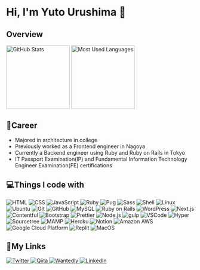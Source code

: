# Hi, I'm Yuto Urushima 👋

## Overview
<p>
  <picture>
    <source 
      srcset="https://github-readme-stats.vercel.app/api?username=YutoUrushima&show_icons=true&theme=radical"
      media="(prefers-color-scheme: dark)"
    />
    <source
      srcset="https://github-readme-stats.vercel.app/api?username=YutoUrushima&show_icons=true"
      media="(prefers-color-scheme: light), (prefers-color-scheme: no-preference)"
    />
    <img src="https://github-readme-stats.vercel.app/api?username=YutoUrushima&show_icons=true" alt="GitHub Stats" height="170px"/>
  </picture>
  <picture>
    <source 
      srcset="https://github-readme-stats.vercel.app/api/top-langs/?username=YutoUrushima&layout=compact&theme=radical"
      media="(prefers-color-scheme: dark)"
    />
    <source
      srcset="https://github-readme-stats.vercel.app/api/top-langs/?username=YutoUrushima&layout=compact"
      media="(prefers-color-scheme: light), (prefers-color-scheme: no-preference)"
    />
    <img src="https://github-readme-stats.vercel.app/api/top-langs/?username=YutoUrushima&layout=compact" alt="Most Used Languages" height="170px"/>
  </picture>
</p>

## 📃Career
- Majored in architecture in college
- Previously worked as a Frontend engineer in Nagoya
- Currently a Backend engineer using Ruby and Ruby on Rails in Tokyo
- IT Passport Examination(IP) and Fundamental Information Technology Engineer Examination(FE) certifications

## 💻Things I code with
<p>
    <img alt="HTML" src="https://img.shields.io/badge/-HTML-e24e30?style=flat-square&logo=HTML5&logoColor=white">
    <img alt="CSS" src="https://img.shields.io/badge/-CSS-106eb2?style=flat-square&logo=CSS3&logoColor=white">
    <img alt="JavaScript" src="https://img.shields.io/badge/-JavaScript-eed739?style=flat-square&logo=JavaScript&logoColor=white">
    <img alt="Ruby" src="https://img.shields.io/badge/-Ruby-CC342D?style=flat-square&logo=Ruby&logoColor=white">
    <img alt="Pug" src="https://img.shields.io/badge/-Pug-a76456?style=flat-square&logo=Pug&logoColor=white">
    <img alt="Sass" src="https://img.shields.io/badge/-Sass-cd669a?style=flat-square&logo=Sass&logoColor=white">
    <img alt="Shell" src="https://img.shields.io/badge/-Bash-4EAA25?style=flat-square&logo=GNU Bash&logoColor=white">
    <img alt="Linux" src="https://img.shields.io/badge/-Linux-FCC624?style=flat-square&logo=Linux&logoColor=white">
    <img alt="Ubuntu" src="https://img.shields.io/badge/-Ubuntu-E95420?style=flat-square&logo=Ubuntu&logoColor=white">
    <img alt="Git" src="https://img.shields.io/badge/-Git-F05032?style=flat-square&logo=Git&logoColor=white">    
    <img alt="GitHub" src="https://img.shields.io/badge/-GitHub-fff?style=flat-square&logo=GitHub&logoColor=000000">
    <img alt="MySQL" src="https://img.shields.io/badge/-MySQL-4479A1?style=flat-square&logo=MySQL&logoColor=white">
    <img alt="Ruby on Rails" src="https://img.shields.io/badge/-Ruby on Rails-CC0000?style=flat-square&logo=Ruby on Rails&logoColor=white">
    <img alt="WordPress" src="https://img.shields.io/badge/-WordPress-21759B?style=flat-square&logo=WordPress&logoColor=white">
    <img alt="Next.js" src="https://img.shields.io/badge/-Next.js-000000?style=flat-square&logo=Next.js&logoColor=white">
    <img alt="Contentful" src="https://img.shields.io/badge/-Contentful-186ee3?style=flat-square&logo=Contentful&logoColor=white">
    <img alt="Bootstrap" src="https://img.shields.io/badge/-Bootstrap-7952B3?style=flat-square&logo=Bootstrap&logoColor=white">
    <img alt="Prettier" src="https://img.shields.io/badge/-Prettier-F7B93E?style=flat-square&logo=Prettier&logoColor=white">
    <img alt="Node.js" src="https://img.shields.io/badge/-Node.js-6a9e66?style=flat-square&logo=Node.js&logoColor=white">
    <img alt="gulp" src="https://img.shields.io/badge/-gulp-cd484b?style=flat-square&logo=gulp&logoColor=white">
    <img alt="VSCode" src="https://img.shields.io/badge/-VSCode-2ca0ed?style=flat-square&logo=Visual Studio Code&logoColor=white">
    <img alt="Hyper" src="https://img.shields.io/badge/-Hyper-000000?style=flat-square&logo=Hyper&logoColor=white">
    <img alt="Sourcetree" src="https://img.shields.io/badge/-Sourcetree-0d56c9?style=flat-square&logo=Sourcetree&logoColor=white">
    <img alt="MAMP" src="https://img.shields.io/badge/-MAMP-02749C?style=flat-square&logo=MAMP&logoColor=white">
    <img alt="Heroku" src="https://img.shields.io/badge/-Heroku-634b86?style=flat-square&logo=Heroku&logoColor=white">
    <img alt="Notion" src="https://img.shields.io/badge/-Notion-000000?style=flat-square&logo=Notion&logoColor=white">
    <img alt="Amazon AWS" src="https://img.shields.io/badge/-AWS-232F3E?style=flat-square&logo=Amazon AWS&logoColor=white">
    <img alt="Google Cloud Platform" src="https://img.shields.io/badge/-GCP-4285F4?style=flat-square&logo=Google Cloud&logoColor=white">
    <img alt="Replit" src="https://img.shields.io/badge/-Replit-667881?style=flat-square&logo=Replit&logoColor=white">
    <img alt="MacOS" src="https://img.shields.io/badge/-MacOS-000000?style=flat-square&logo=MacOS&logoColor=white">
</p>

## 🔗My Links
<p>
    <a href="https://twitter.com/developer_japan" target="_blank" rel="noopener noreferrer nofollow">
        <img alt="Twitter" src="https://img.shields.io/badge/-Twitter-1DA1F2?style=for-the-badge&logo=Twitter&logoColor=white">
    </a>
    <a href="https://qiita.com/yuto_1220" target="_blank" rel="noopener noreferrer nofollow">
        <img alt="Qiita" src="https://img.shields.io/badge/-Qiita-55C500?style=for-the-badge&logo=Qiita&logoColor=white">
    </a>
        <a href="https://www.wantedly.com/id/yuto_urushima" target="_blank" rel="noopener noreferrer nofollow">
        <img alt="Wantedly" src="https://img.shields.io/badge/-Wantedly-21BDDB?style=for-the-badge&logo=Wantedly&logoColor=white">
    </a>
    <a href="https://www.linkedin.com/in/yuto-urushima-129b7220b/" target="_blank" rel="noopener noreferrer nofollow">
        <img alt="LinkedIn" src="https://img.shields.io/badge/-LinkedIn-0A66C2?style=for-the-badge&logo=LinkedIn&logoColor=white">
    </a>
</p>
